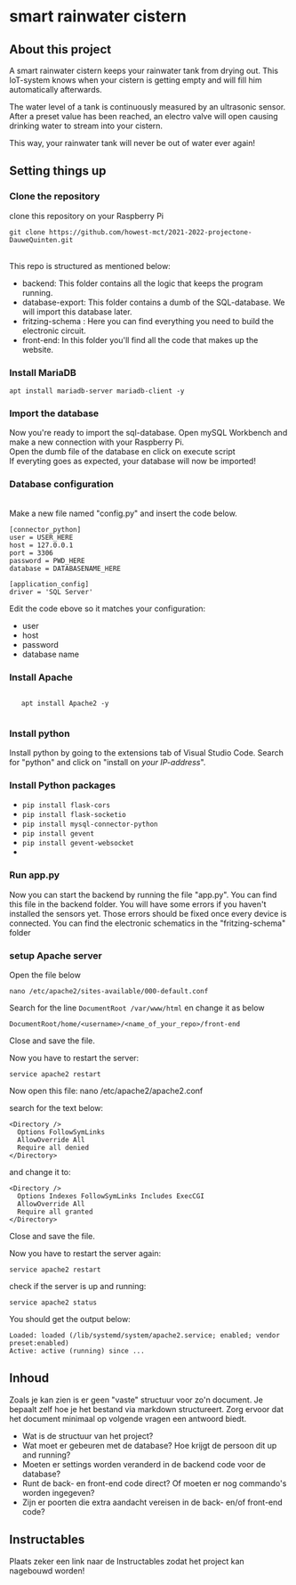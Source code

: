 # smart rainwater cistern

## About this project
A smart rainwater cistern keeps your rainwater tank from drying out. This IoT-system knows when your cistern is getting empty and will fill him automatically afterwards.

The water level of a tank is continuously measured by an ultrasonic sensor. After a preset value has been reached, an electro valve will open causing drinking water to stream into your cistern. 

This way, your rainwater tank will never be out of water ever again!

## Setting things up
### Clone the repository
clone this repository on your Raspberry Pi

    git clone https://github.com/howest-mct/2021-2022-projectone-DauweQuinten.git

 
<br>This repo is structured as mentioned below:
- backend: This folder contains all the logic that keeps the program running.
- database-export: This folder contains a dumb of the  SQL-database. We will import this database later.
- fritzing-schema : Here you can find everything you need to build the electronic circuit. 
- front-end: In this folder you'll find all the code that makes up the website. 


### Install MariaDB

    apt install mariadb-server mariadb-client -y


### Import the database
Now you're ready to import the sql-database. Open mySQL Workbench and make a new connection with your Raspberry Pi.
<br>Open the dumb file of the database en click on execute script
<br>If everyting goes as expected, your database will now be imported! 


### Database configuration
<br>Make a new file named "config.py" and insert the code below.

    [connector_python]
    user = USER_HERE
    host = 127.0.0.1
    port = 3306
    password = PWD_HERE
    database = DATABASENAME_HERE

    [application_config]
    driver = 'SQL Server'

Edit the code ebove so it matches your configuration:
- user
- host
- password
- database name
 
### Install Apache

<html>
 <code>
   apt install Apache2 -y
 </code>
</html>

### Install python
Install python by going to the extensions tab of Visual Studio Code. Search for  "python" and click on "install on *your IP-address*".

### Install Python packages

- `pip install flask-cors`
- `pip install flask-socketio`
- `pip install mysql-connector-python`
- `pip install gevent`
- `pip install gevent-websocket`
- 
### Run app.py

Now you can start the backend by running the file "app.py". You can find this file in the backend folder. You will have some errors if you haven't installed the sensors yet. Those errors should be fixed once every device is connected. You can find the electronic schematics in the "fritzing-schema" folder

### setup Apache server

Open the file below

    nano /etc/apache2/sites-available/000-default.conf
    
Search for the line `DocumentRoot /var/www/html` en change it as below

    DocumentRoot/home/<username>/<name_of_your_repo>/front-end

Close and save the file.

Now you have to restart the server:

    service apache2 restart
    
Now open this file:
    nano /etc/apache2/apache2.conf
    
 search for the text below:
 
    <Directory />
      Options FollowSymLinks
      AllowOverride All
      Require all denied
    </Directory>
 
 and change it to:
 
    <Directory />
      Options Indexes FollowSymLinks Includes ExecCGI
      AllowOverride All
      Require all granted
    </Directory>


Close and save the file.

Now you have to restart the server again:

    service apache2 restart

check if the server is up and running:

    service apache2 status

You should get the output below:

    Loaded: loaded (/lib/systemd/system/apache2.service; enabled; vendor preset:enabled)
    Active: active (running) since ...



## Inhoud
Zoals je kan zien is er geen "vaste" structuur voor zo'n document. Je bepaalt zelf hoe je het bestand via markdown structureert. Zorg ervoor dat het document minimaal op volgende vragen een antwoord biedt.

- Wat is de structuur van het project?
- Wat moet er gebeuren met de database? Hoe krijgt de persoon dit up and running?
- Moeten er settings worden veranderd in de backend code voor de database? 
- Runt de back- en front-end code direct? Of moeten er nog commando's worden ingegeven?
- Zijn er poorten die extra aandacht vereisen in de back- en/of front-end code?
  
## Instructables
Plaats zeker een link naar de Instructables zodat het project kan nagebouwd worden!
